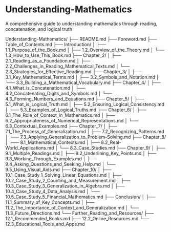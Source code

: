 # Understanding-Mathematics
A comprehensive guide to understanding mathematics through reading, concatenation, and logical truth

Understanding-Mathematics/
├── README.md
├── Foreword.md
├── Table_of_Contents.md
├── Introduction/
│   ├── 1.1_Purpose_of_the_Book.md
│   ├── 1.2_Overview_of_the_Theory.md
│   └── 1.3_How_to_Use_This_Book.md
├── Chapter_2/
│   ├── 2.1_Reading_as_a_Foundation.md
│   ├── 2.2_Challenges_in_Reading_Mathematical_Texts.md
│   └── 2.3_Strategies_for_Effective_Reading.md
├── Chapter_3/
│   ├── 3.1_Key_Mathematical_Terms.md
│   ├── 3.2_Symbols_and_Notation.md
│   └── 3.3_Building_a_Mathematical_Vocabulary.md
├── Chapter_4/
│   ├── 4.1_What_is_Concatenation.md
│   ├── 4.2_Concatenating_Digits_and_Symbols.md
│   └── 4.3_Forming_Numbers_and_Equations.md
├── Chapter_5/
│   ├── 5.1_What_is_Logical_Truth.md
│   ├── 5.2_Ensuring_Logical_Consistency.md
│   └── 5.3_Examples_of_Logical_Truths.md
├── Chapter_6/
│   ├── 6.1_The_Role_of_Context_in_Mathematics.md
│   ├── 6.2_Appropriateness_of_Numerical_Representations.md
│   └── 6.3_Contextual_Examples.md
├── Chapter_7/
│   ├── 7.1_The_Process_of_Generalization.md
│   ├── 7.2_Recognizing_Patterns.md
│   └── 7.3_Applying_Generalization_to_Problem-Solving.md
├── Chapter_8/
│   ├── 8.1_Mathematical_Contexts.md
│   ├── 8.2_Real-World_Applications.md
│   └── 8.3_Case_Studies.md
├── Chapter_9/
│   ├── 9.1_Multiple_Readings.md
│   ├── 9.2_Underlining_Key_Points.md
│   ├── 9.3_Working_Through_Examples.md
│   ├── 9.4_Asking_Questions_and_Seeking_Help.md
│   └── 9.5_Using_Visual_Aids.md
├── Chapter_10/
│   ├── 10.1_Case_Study_1_Solving_Linear_Equations.md
│   ├── 10.2_Case_Study_2_Counting_and_Measurement.md
│   ├── 10.3_Case_Study_3_Generalization_in_Algebra.md
│   ├── 10.4_Case_Study_4_Data_Analysis.md
│   └── 10.5_Case_Study_5_Financial_Mathematics.md
├── Conclusion/
│   ├── 11.1_Summary_of_Key_Concepts.md
│   ├── 11.2_The_Importance_of_Context_and_Generalization.md
│   └── 11.3_Future_Directions.md
└── Further_Reading_and_Resources/
    ├── 12.1_Recommended_Books.md
    ├── 12.2_Online_Resources.md
    └── 12.3_Educational_Tools_and_Apps.md
